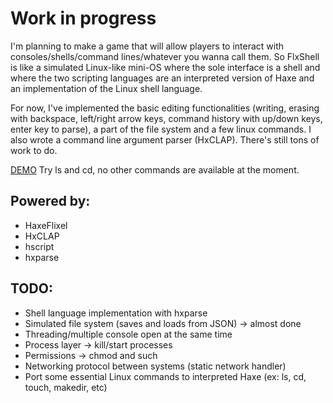 # Work in progress
I'm planning to make a game that will allow players to interact with consoles/shells/command lines/whatever you wanna call them.
So FlxShell is like a simulated Linux-like mini-OS where the sole interface is a shell and where the two scripting languages are an interpreted version of Haxe and an implementation of the Linux shell language.

For now, I've implemented the basic editing functionalities (writing, erasing with backspace, left/right arrow keys, command history with up/down keys, enter key to parse), a part of the file system and a few linux commands.
I also wrote a command line argument parser (HxCLAP). There's still tons of work to do.

[DEMO](http://ohmnivore.elementfx.com/wp-content/uploads/2014/06/FlxShell2.swf)
Try ls and cd, no other commands are available at the moment.

## Powered by:
* HaxeFlixel
* HxCLAP
* hscript
* hxparse

## TODO:
* Shell language implementation with hxparse
* Simulated file system (saves and loads from JSON) -> almost done
* Threading/multiple console open at the same time
* Process layer -> kill/start processes
* Permissions -> chmod and such
* Networking protocol between systems (static network handler)
* Port some essential Linux commands to interpreted Haxe (ex: ls, cd, touch, makedir, etc)

